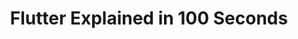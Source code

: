 ---
title: Flutter Explained in 100 Seconds
description: Learn the basics of Flutter in 100 seconds
weight: 1
lastmod: 2021-11-11T10:23:30-09:00
draft: false
emoji: ⚡
youtube: lHhRhPV--G0 
free: true
video_length: 2:20
chapter_start: Getting Started
---